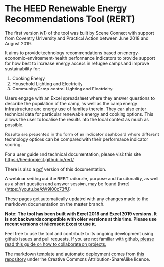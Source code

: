 # The HEED Renewable Energy Recommendations Tool (RERT)
The first version (v1) of the tool was built by Scene Connect with support from Coventry University and Practical Action between June 2018 and August 2019. 

It aims to provide technology recommendations based on energy-economic-environment-health performance indicators to provide support for how best to increase energy access in refugee camps and improve sustainability for:
1. Cooking Energy
2. Household Lighting and Electricity
3. Community/Camp central Lighting and Electricity.

Users engage with an Excel spreadsheet where they answer questions to describe the population of the camp, as well as the camp energy infrastructure and energy use of families therein. They can also enter technical data for particular renewable energy and cooking options. This allows the user to localise the results into the local context as much as possible. 

Results are presented in the form of an indicator dashboard where different technology options can be compared with their performance indicator scoring.

For a user guide and technical documentation, please visit this site <https://heedproject.github.io/rert/>

There is also a [pdf](https://github.com/heedproject/rert/blob/gh-pages/RERT_Documentation.pdf) version of this documentation.

A webinar setting out the RERT rationale, purpose and functionality, as well as a short question and answer session, may be found [here] (https://youtu.be/kW9I00c73fU) 

These pages get automatically updated with any changes made to the markdown documentation on the master branch.

**Note: The tool has been built with Excel 2018 and Excel 2019 versions. It is not backwards compatible with older versions at this time. Please use recent versions of Microsoft Excel to use it.**

Feel free to use the tool and contribute to its ongoing development using github issues and pull requests. If you are not familiar with github, [please read this guide on how to collaborate on projects.](https://help.github.com/en/categories/collaborating-with-issues-and-pull-requests)

The markdown template and automatic deployment comes from [this repository](https://github.com/LibreSolar/md-manual-template/tree/master/manual) under the Creative Commons Attribution-ShareAlike licence.
